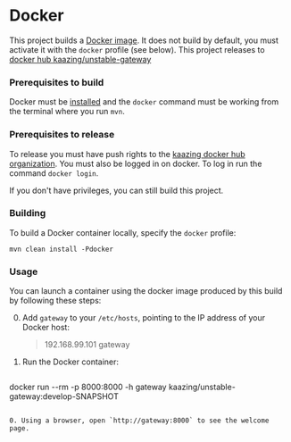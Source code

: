 # Docker

This project builds a [Docker image](https://docs.docker.com/userguide/dockerimages/).  It does not build by default, you must activate it with the `docker` profile (see below). This project releases to [docker hub kaazing/unstable-gateway](https://registry.hub.docker.com/u/kaazing/unstable-gateway/)

### Prerequisites to build

Docker must be [installed](https://docs.docker.com/installation/) and the `docker` command must be working from the terminal where you run `mvn`.

### Prerequisites to release

To release you must have push rights to the [kaazing docker hub organization](https://registry.hub.docker.com/repos/kaazing/).  You must also be logged in on docker. To log in run the command `docker login`.

If you don't have privileges, you can still build this project.

### Building

To build a Docker container locally, specify the `docker` profile:

`mvn clean install -Pdocker`

### Usage

You can launch a container using the docker image produced by this build by following these steps:

0. Add `gateway` to your `/etc/hosts`, pointing to the IP address of your Docker host:

    > 192.168.99.101 gateway

0. Run the Docker container:

    ```bash
docker run --rm -p 8000:8000 -h gateway kaazing/unstable-gateway:develop-SNAPSHOT
```

0. Using a browser, open `http://gateway:8000` to see the welcome page.